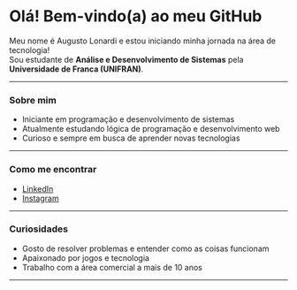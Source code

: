 # Olá! Bem-vindo(a) ao meu GitHub

Meu nome é Augusto Lonardi e estou iniciando minha jornada na área de tecnologia!  
Sou estudante de **Análise e Desenvolvimento de Sistemas** pela **Universidade de Franca (UNIFRAN)**.

---

### Sobre mim

-  Iniciante em programação e desenvolvimento de sistemas  
-  Atualmente estudando lógica de programação e desenvolvimento web  
-  Curioso e sempre em busca de aprender novas tecnologias  

---


### Como me encontrar

- [LinkedIn](https://www.linkedin.com/in/augusto-lonardi-b5757b266/)
- [Instagram](https://www.instagram.com/augustolonardi/)

---

### Curiosidades

-  Gosto de resolver problemas e entender como as coisas funcionam  
-  Apaixonado por jogos e tecnologia
-  Trabalho com a área comercial a mais de 10 anos 

---
